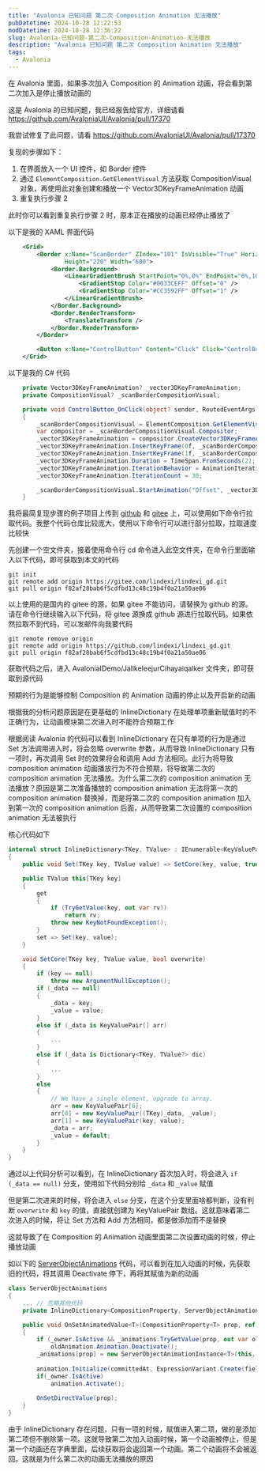 ```yaml
---
title: "Avalonia 已知问题 第二次 Composition Animation 无法播放"
pubDatetime: 2024-10-28 12:22:53
modDatetime: 2024-10-28 12:36:22
slug: Avalonia-已知问题-第二次-Composition-Animation-无法播放
description: "Avalonia 已知问题 第二次 Composition Animation 无法播放"
tags:
  - Avalonia
---
```





在 Avalonia 里面，如果多次加入 Composition 的 Animation 动画，将会看到第二次加入是停止播放动画的

<!--more-->


<!-- 发布 -->
<!-- 博客 -->

这是 Avalonia 的已知问题，我已经报告给官方，详细请看 <https://github.com/AvaloniaUI/Avalonia/pull/17370>

我尝试修复了此问题，请看 <https://github.com/AvaloniaUI/Avalonia/pull/17370>

复现的步骤如下：

1. 在界面放入一个 UI 控件，如 Border 控件
2. 通过 `ElementComposition.GetElementVisual` 方法获取 CompositionVisual 对象，再使用此对象创建和播放一个 Vector3DKeyFrameAnimation 动画
3. 重复执行步骤 2

此时你可以看到重复执行步骤 2 时，原本正在播放的动画已经停止播放了

以下是我的 XAML 界面代码

```xml
    <Grid>
        <Border x:Name="ScanBorder" ZIndex="101" IsVisible="True" HorizontalAlignment="Center" VerticalAlignment="Top"
                Height="220" Width="600">
            <Border.Background>
                <LinearGradientBrush StartPoint="0%,0%" EndPoint="0%,100%">
                    <GradientStop Color="#0033CEFF" Offset="0" />
                    <GradientStop Color="#CC3592FF" Offset="1" />
                </LinearGradientBrush>
            </Border.Background>
            <Border.RenderTransform>
                <TranslateTransform />
            </Border.RenderTransform>
        </Border>

        <Button x:Name="ControlButton" Content="Click" Click="ControlButton_OnClick"></Button>
    </Grid>
```

以下是我的 C# 代码

```csharp
    private Vector3DKeyFrameAnimation? _vector3DKeyFrameAnimation;
    private CompositionVisual? _scanBorderCompositionVisual;

    private void ControlButton_OnClick(object? sender, RoutedEventArgs e)
    {
        _scanBorderCompositionVisual = ElementComposition.GetElementVisual(ScanBorder)!;
        var compositor = _scanBorderCompositionVisual.Compositor;
        _vector3DKeyFrameAnimation = compositor.CreateVector3DKeyFrameAnimation();
        _vector3DKeyFrameAnimation.InsertKeyFrame(0f, _scanBorderCompositionVisual.Offset with { Y = 0 });
        _vector3DKeyFrameAnimation.InsertKeyFrame(1f, _scanBorderCompositionVisual.Offset with { Y = this.Bounds.Height - ScanBorder.Height });
        _vector3DKeyFrameAnimation.Duration = TimeSpan.FromSeconds(2);
        _vector3DKeyFrameAnimation.IterationBehavior = AnimationIterationBehavior.Count;
        _vector3DKeyFrameAnimation.IterationCount = 30;

        _scanBorderCompositionVisual.StartAnimation("Offset", _vector3DKeyFrameAnimation);
    }
```

我将最简复现步骤的例子项目上传到 [github](https://github.com/lindexi/lindexi_gd/tree/f82af28bab6f5cdfbd13c48c19b4f0a21a50ae06/AvaloniaIDemo/JallkeleejurCihayaiqalker) 和 [gitee](https://gitee.com/lindexi/lindexi_gd/tree/f82af28bab6f5cdfbd13c48c19b4f0a21a50ae06/AvaloniaIDemo/JallkeleejurCihayaiqalker) 上，可以使用如下命令行拉取代码。我整个代码仓库比较庞大，使用以下命令行可以进行部分拉取，拉取速度比较快

先创建一个空文件夹，接着使用命令行 cd 命令进入此空文件夹，在命令行里面输入以下代码，即可获取到本文的代码

```
git init
git remote add origin https://gitee.com/lindexi/lindexi_gd.git
git pull origin f82af28bab6f5cdfbd13c48c19b4f0a21a50ae06
```

以上使用的是国内的 gitee 的源，如果 gitee 不能访问，请替换为 github 的源。请在命令行继续输入以下代码，将 gitee 源换成 github 源进行拉取代码。如果依然拉取不到代码，可以发邮件向我要代码

```
git remote remove origin
git remote add origin https://github.com/lindexi/lindexi_gd.git
git pull origin f82af28bab6f5cdfbd13c48c19b4f0a21a50ae06
```

获取代码之后，进入 AvaloniaIDemo/JallkeleejurCihayaiqalker 文件夹，即可获取到源代码

预期的行为是能够控制 Composition 的 Animation 动画的停止以及开启新的动画

根据我的分析问题原因是在更基础的 InlineDictionary 在处理单项重新赋值时的不正确行为，让动画模块第二次进入时不能符合预期工作

根据阅读 Avalonia 的代码可以看到 InlineDictionary 在只有单项的行为是通过 Set 方法调用进入时，将会忽略 overwrite 参数，从而导致 InlineDictionary 只有一项时，再次调用 Set 时的效果将会和调用 Add 方法相同。此行为将导致 composition animation 动画播放行为不符合预期，将导致第二次的 composition animation 无法播放。为什么第二次的 composition animation 无法播放？原因是第二次准备播放的 composition animation 无法将第一次的 composition animation 替换掉，而是将第二次的 composition animation 加入到第一次的 composition animation 后面，从而导致第二次设置的 composition animation 无法被执行

核心代码如下

```csharp
internal struct InlineDictionary<TKey, TValue> : IEnumerable<KeyValuePair<TKey, TValue>> where TKey : class
{
    public void Set(TKey key, TValue value) => SetCore(key, value, true);

    public TValue this[TKey key]
    {
        get
        {
            if (TryGetValue(key, out var rv))
                return rv;
            throw new KeyNotFoundException();
        }
        set => Set(key, value);
    }

    void SetCore(TKey key, TValue value, bool overwrite)
    {
        if (key == null)
            throw new ArgumentNullException();
        if (_data == null)
        {
            _data = key;
            _value = value;
        } 
        else if (_data is KeyValuePair[] arr)
        {
            ...
        }
        else if (_data is Dictionary<TKey, TValue?> dic)
        {
            ...
        }
        else
        {
            // We have a single element, upgrade to array.
            arr = new KeyValuePair[6];
            arr[0] = new KeyValuePair((TKey)_data, _value);
            arr[1] = new KeyValuePair(key, value);
            _data = arr;
            _value = default;
        }
    }
}
```

通过以上代码分析可以看到，在 InlineDictionary 首次加入时，将会进入 `if (_data == null)` 分支，使用如下代码分别给 `_data` 和 `_value` 赋值

但是第二次进来的时候，将会进入 `else` 分支，在这个分支里面啥都判断，没有判断 `overwrite` 和 `key` 的值，直接就创建为 KeyValuePair 数组。这就意味着第二次进入的时候，将让 Set 方法和 Add 方法相同，都是做添加而不是替换

这就导致了在 Composition 的 Animation 动画里面第二次设置动画的时候，停止播放动画

如以下的 [ServerObjectAnimations](https://github.com/AvaloniaUI/Avalonia/blob/master/src/Avalonia.Base/Rendering/Composition/Server/ServerObjectAnimations.cs#L109-L120) 代码，可以看到在加入动画的时候，先获取旧的代码，将其调用 Deactivate 停下，再将其赋值为新的动画

```csharp
class ServerObjectAnimations
{
    ... // 忽略其他代码
    private InlineDictionary<CompositionProperty, ServerObjectAnimationInstance> _animations;

    public void OnSetAnimatedValue<T>(CompositionProperty<T> prop, ref T field, TimeSpan committedAt, IAnimationInstance animation) where T : struct
    {
        if (_owner.IsActive && _animations.TryGetValue(prop, out var oldAnimation))
            oldAnimation.Animation.Deactivate();
        _animations[prop] = new ServerObjectAnimationInstance<T>(this, animation, prop);
            
        animation.Initialize(committedAt, ExpressionVariant.Create(field), prop);
        if(_owner.IsActive)
            animation.Activate();
            
        OnSetDirectValue(prop);
    }
}
```

由于 InlineDictionary 存在问题，只有一项的时候，赋值进入第二项，做的是添加第二项但不删除第一项。这就导致第二次加入动画时候，第一个动画被停止，但是第一个动画还在字典里面，后续获取将会返回第一个动画。第二个动画将不会被返回。这就是为什么第二次的动画无法播放的原因
